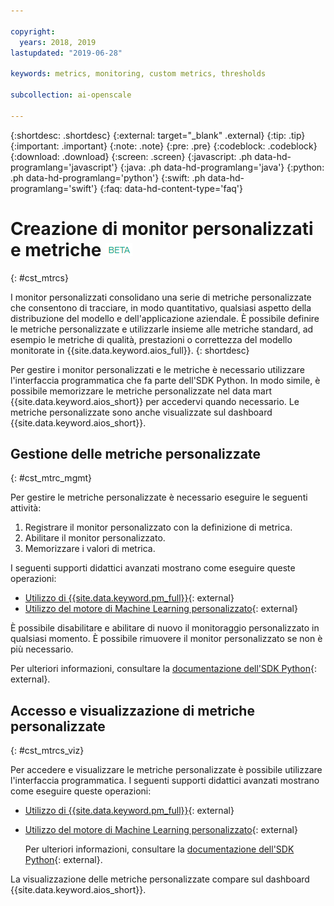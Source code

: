 ```yaml
---

copyright:
  years: 2018, 2019
lastupdated: "2019-06-28"

keywords: metrics, monitoring, custom metrics, thresholds

subcollection: ai-openscale

---
```


{:shortdesc: .shortdesc}
{:external: target="_blank" .external}
{:tip: .tip}
{:important: .important}
{:note: .note}
{:pre: .pre}
{:codeblock: .codeblock}
{:download: .download}
{:screen: .screen}
{:javascript: .ph data-hd-programlang='javascript'}
{:java: .ph data-hd-programlang='java'}
{:python: .ph data-hd-programlang='python'}
{:swift: .ph data-hd-programlang='swift'}
{:faq: data-hd-content-type='faq'}

# Creazione di monitor personalizzati e metriche ![tag beta](images/beta.png)
{: #cst_mtrcs}

I monitor personalizzati consolidano una serie di metriche personalizzate che consentono di tracciare, in modo quantitativo, qualsiasi aspetto della distribuzione del modello e dell'applicazione aziendale. È possibile definire le metriche personalizzate e utilizzarle insieme alle metriche standard, ad esempio le metriche di qualità, prestazioni o correttezza del modello monitorate in {{site.data.keyword.aios_full}}.
{: shortdesc}

Per gestire i monitor personalizzati e le metriche è necessario utilizzare l'interfaccia programmatica che fa parte dell'SDK Python. In modo simile, è possibile memorizzare le metriche personalizzate nel data mart {{site.data.keyword.aios_short}} per accedervi quando necessario. Le metriche personalizzate sono anche visualizzate sul dashboard {{site.data.keyword.aios_short}}.

## Gestione delle metriche personalizzate
{: #cst_mtrc_mgmt}

Per gestire le metriche personalizzate è necessario eseguire le seguenti attività:

1. Registrare il monitor personalizzato con la definizione di metrica.
2. Abilitare il monitor personalizzato.
3. Memorizzare i valori di metrica.

I seguenti supporti didattici avanzati mostrano come eseguire queste operazioni:

- [Utilizzo di {{site.data.keyword.pm_full}}](https://github.com/pmservice/ai-openscale-tutorials/blob/master/notebooks/Watson%20OpenScale%20and%20Watson%20ML%20Engine.ipynb){: external}
- [Utilizzo del motore di Machine Learning personalizzato](https://github.com/pmservice/ai-openscale-tutorials/blob/master/notebooks/AI%20OpenScale%20and%20Custom%20ML%20Engine.ipynb){: external}

È possibile disabilitare e abilitare di nuovo il monitoraggio personalizzato in qualsiasi momento. È possibile rimuovere il monitor personalizzato se non è più necessario.

Per ulteriori informazioni, consultare la [documentazione dell'SDK Python](http://ai-openscale-python-client.mybluemix.net/){: external}.

## Accesso e visualizzazione di metriche personalizzate
{: #cst_mtrcs_viz}

Per accedere e visualizzare le metriche personalizzate è possibile utilizzare l'interfaccia programmatica. I seguenti supporti didattici avanzati mostrano come eseguire queste operazioni:

- [Utilizzo di {{site.data.keyword.pm_full}}](https://github.com/pmservice/ai-openscale-tutorials/blob/master/notebooks/Watson%20OpenScale%20and%20Watson%20ML%20Engine.ipynb){: external}
- [Utilizzo del motore di Machine Learning personalizzato](https://github.com/pmservice/ai-openscale-tutorials/blob/master/notebooks/AI%20OpenScale%20and%20Custom%20ML%20Engine.ipynb){: external}

   Per ulteriori informazioni, consultare la [documentazione dell'SDK Python](http://ai-openscale-python-client.mybluemix.net/){: external}.

La visualizzazione delle metriche personalizzate compare sul dashboard {{site.data.keyword.aios_short}}.
